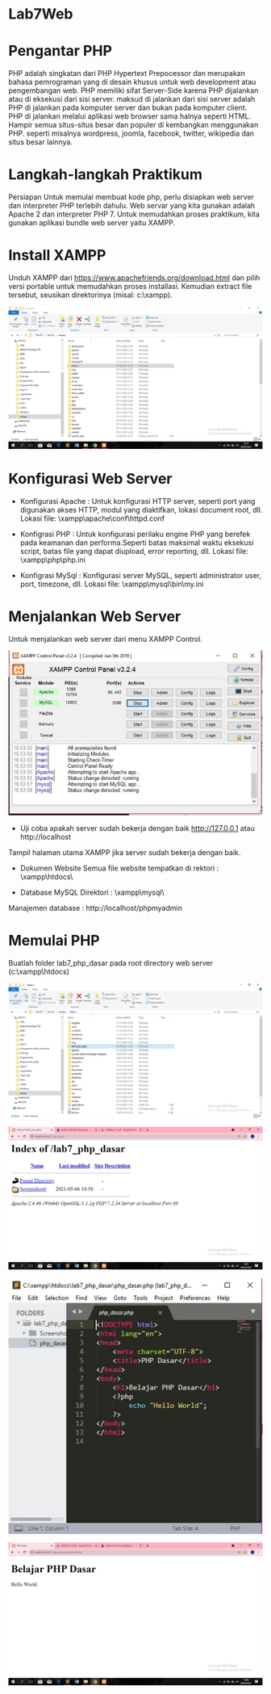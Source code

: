 # Lab7Web
# Pengantar PHP
PHP adalah singkatan dari PHP Hypertext Prepocessor dan merupakan bahasa pemrograman yang di desain khusus untuk web development atau pengembangan web. PHP memiliki sifat Server-Side karena PHP dijalankan atau di eksekusi dari sisi server. maksud di jalankan dari sisi server adalah PHP di jalankan pada komputer server dan bukan pada komputer client. PHP di jalankan melalui aplikasi web browser sama halnya seperti HTML. Hampir semua situs-situs besar dan populer di kembangkan menggunakan PHP. seperti misalnya wordpress, joomla, facebook, twitter, wikipedia dan situs besar lainnya.

# Langkah-langkah Praktikum
Persiapan Untuk memulai membuat kode php, perlu disiapkan web server dan interpreter PHP terlebih dahulu. Web servar yang kita gunakan adalah Apache 2 dan interpreter PHP 7. Untuk memudahkan proses praktikum, kita gunakan aplikasi bundle web server yaitu XAMPP.

# Install XAMPP
Unduh XAMPP dari https://www.apachefriends.org/download.html dan pilih versi portable untuk memudahkan proses installasi. Kemudian extract file tersebut, seusikan direktorinya (misal: c:\xampp).

![imag](https://github.com/fdlhrauf/Lab7Web/blob/main/Screenshoot/1.JPG)

# Konfigurasi Web Server
* Konfigurasi Apache : Untuk konfigurasi HTTP server, seperti port yang digunakan akses HTTP, modul yang diaktifkan, lokasi document root, dll. Lokasi file: \xampp\apache\conf\httpd.conf

* Konfigrasi PHP : Untuk konfigurasi perilaku engine PHP yang berefek pada keamanan dan performa.Seperti batas maksimal waktu eksekusi script, batas file yang dapat diupload, error reporting, dll. Lokasi file: \xampp\php\php.ini

* Konfigrasi MySql : Konfigurasi server MySQL, seperti administrator user, port, timezone, dll.
Lokasi file: \xampp\mysql\bin\my.ini
# Menjalankan Web Server
Untuk menjalankan web server dari menu XAMPP Control.

![imag](https://github.com/fdlhrauf/Lab7Web/blob/main/Screenshoot/3.JPG)

* Uji coba apakah server sudah bekerja dengan baik
http://127.0.0.1 atau http://localhost

Tampil halaman utama XAMPP jika server sudah bekerja dengan baik.

* Dokumen Website
 Semua file website tempatkan di rektori : \xampp\htdocs\
 
* Database MySQL
Direktori : \xampp\mysql\

Manajemen database : http://localhost/phpmyadmin

# Memulai PHP
Buatlah folder lab7_php_dasar pada root directory web server (c:\xampp\htdocs)

![imag](https://github.com/fdlhrauf/Lab7Web/blob/main/Screenshoot/2.JPG)

![imag](https://github.com/fdlhrauf/Lab7Web/blob/main/Screenshoot/4.JPG)

![imag](https://github.com/fdlhrauf/Lab7Web/blob/main/Screenshoot/55.JPG)

![imag](https://github.com/fdlhrauf/Lab7Web/blob/main/Screenshoot/5.JPG)
